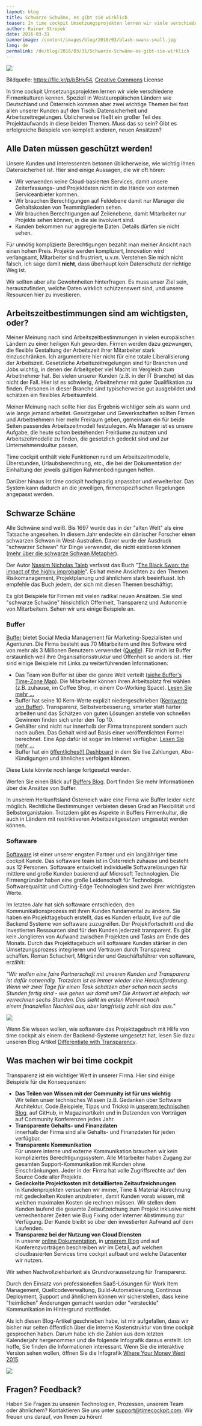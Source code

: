 ```yaml
---
layout: blog
title: Schwarze Schwäne, es gibt sie wirklich
teaser: In time cockpit Umsetzungsprojekten lernen wir viele verschiedene Firmenkulturen kennen. Zwei wichtige Themen kommen aber bei fast allen unserer Kunden auf den Tisch -  Datensicherheit und Arbeitszeitregelungen. Ein großer Teil des Projektaufwands fließt in diese beiden Themen. Muss das so sein? Gibt es erfolgreiche Beispiele von komplett anderen, neuen Ansätzen?
author: Rainer Stropek
date: 2016-03-31
bannerimage: /content/images/blog/2016/03/black-swans-small.jpg
lang: de
permalink: /de/blog/2016/03/31/Schwarze-Schwäne-es-gibt-sie-wirklich
---
```


<p>
  <img src="{{site.baseurl}}/content/images/blog/2016/03/black-swans.jpg" />
</p><p class="imageCaption">Bildquelle: <a href="https://flic.kr/p/bBHv54" target="_blank">https://flic.kr/p/bBHv54</a>, <a href="https://creativecommons.org/licenses/by-nc-nd/2.0/" target="_blank">Creative Commons</a> License</p><p>In time cockpit Umsetzungsprojekten lernen wir viele verschiedene Firmenkulturen kennen. Speziell in Westeuropäischen Ländern wie Deutschland und Österreich kommen aber zwei wichtige Themen bei fast allen unserer Kunden auf den Tisch: Datensicherheit und Arbeitszeitregelungen. Üblicherweise fließt ein großer Teil des Projektaufwands in diese beiden Themen. Muss das so sein? Gibt es erfolgreiche Beispiele von komplett anderen, neuen Ansätzen?</p><h2>Alle Daten müssen geschützt werden! 
<br /></h2><p>Unsere Kunden und Interessenten betonen üblicherweise, wie wichtig ihnen Datensicherheit ist. Hier sind einige Aussagen, die wir oft hören:</p><ul>
  <li>Wir verwenden keine Cloud-basierten Services, damit unsere Zeiterfassungs- und Projektdaten nicht in die Hände von externen Serviceanbieter kommen.</li>
  <li>Wir brauchen Berechtigungen auf Feldebene damit nur Manager die Gehaltskosten von Teammitgliedern sehen.</li>
  <li>Wir brauchen Berechtigungen auf Zeilenebene, damit Mitarbeiter nur Projekte sehen können, in die sie involviert sind.</li>
  <li>Kunden bekommen nur aggregierte Daten. Details dürfen sie nicht sehen.</li>
</ul><p>Für unnötig komplizierte Berechtigungen bezahlt man meiner Ansicht nach einen hohen Preis. Projekte werden kompliziert, Innovation wird verlangsamt, Mitarbeiter sind frustriert, u.v.m. Verstehen Sie mich nicht falsch, ich sage damit <strong>nicht</strong>, dass überhaupt kein Datenschutz der richtige Weg ist.</p><p class="showcase">Wir sollten aber alte Gewohnheiten hinterfragen. Es muss unser Ziel sein, herauszufinden, welche Daten wirklich schützenswert sind, und unsere Resourcen hier zu investieren.</p><h2>Arbeitszeitbestimmungen sind am wichtigsten, oder?
<br /></h2><p>Meiner Meinung nach sind Arbeitszeitbestimmungen in vielen europäischen Ländern zu einer heiligen Kuh geworden. Firmen werden dazu gezwungen, die flexible Gestaltung der Arbeitszeit ihrer Mitarbeiter stark einzuschränken. Ich argumentiere hier nicht für eine totale Liberalisierung der Arbeitszeit. Gesetzliche Arbeitszeitregelungen sind für Branchen und Jobs wichtig, in denen der Arbeitgeber viel Macht im Vergleich zum Arbeitnehmer hat. Bei vielen unserer Kunden (z.B. in der IT Branche) ist das nicht der Fall. Hier ist es schwierig, Arbeitnehmer mit guter Qualifikation zu finden. Personen in dieser Branche sind typischerweise gut ausgebildet und schätzen ein flexibles Arbeitsumfeld. </p><p>Meiner Meinung nach sollte hier das Ergebnis wichtiger sein als wann und wie lange jemand arbeitet. Gesetzgeber und Gewerkschaften sollten Firmen und Arbeitnehmern hier mehr Freiraum geben, gemeinsam ein für beide Seiten passendes Arbeitszeitmodell festzulegen. Als Manager ist es unsere Aufgabe, die heute schon bestehenden Freiräume zu nutzen und Arbeitszeitmodelle zu finden, die gesetzlich gedeckt sind und zur Unternehmenskultur passen.</p><p class="showcase">Time cockpit enthält viele Funktionen rund um Arbeitszeitmodelle, Überstunden, Urlaubsberechnung, etc., die bei der Dokumentation der Einhaltung der jeweils gültigen Rahmenbedingungen helfen.</p><p>Darüber hinaus ist time cockpit hochgradig anpassbar und erweiterbar. Das System kann dadurch an die jeweiligen, firmenspezifischen Regelungen angepasst werden.</p><h2>Schwarze Schäne
<br /></h2><p>Alle Schwäne sind weiß. Bis 1697 wurde das in der "alten Welt" als eine Tatsache angesehen. In diesem Jahr endeckte ein dänischer Forscher einen schwarzen Schwan in West-Australien. Davor wurde der Ausdruck "schwarzer Schwan" für Dinge verwendet, die nicht existieren können (<a href="https://en.wikipedia.org/wiki/Black_swan_emblems_and_popular_culture#European_myth_and_metaphor">mehr über die schwarze Schwan Metapher</a>).</p><p class="showcase">Der Autor <a href="https://en.wikipedia.org/wiki/Nassim_Nicholas_Taleb">Nassim Nicholas Taleb</a> verfasst das Buch "<a href="https://books.google.at/books?id=GSBcQVd3MqYC&amp;lpg=PP1&amp;dq=The%20Black%20Swan%3A%20the%20impact%20of%20the%20highly%20improbable&amp;hl=de&amp;pg=PP1#v=onepage&amp;q=The%20Black%20Swan:%20the%20impact%20of%20the%20highly%20improbable&amp;f=false">The Black Swan: the impact of the highly improbable</a>". Es hat meine Ansichten zu den Themen Risikomanagement, Projektplanung und ähnlichem stark beeinflusst. Ich empfehle das Buch jedem, der sich mit diesen Themen beschäftigt.</p><div>Es gibt Beispiele für Firmen mit vielen radikal neuen Ansätzen. Sie sind "schwarze Schwäne" hinsichtlich Offenheit, Transparenz und Autonomie von Mitarbeitern. Sehen wir uns einige Beispiele an.
<br /></div><h3>Buffer</h3><p>
  <a href="https://buffer.com/" target="_blank">Buffer</a> bietet Social Media Management für Marketing-Spezialisten und Agenturen. Die Firma besteht aus 70 Mitarbeitern und ihre Software wird von mehr als 3 Millionen Benutzern verwendet (<a href="https://buffer.com/journey" target="_blank">Quelle</a>). Für mich ist Buffer erstaunlich weil ihre Organisationsstruktur und Offenheit so anders ist. Hier sind einige Beispiele mit Links zu weiterführenden Informationen:</p><ul>
  <li>Das Team von Buffer ist über die ganze Welt verteilt (<a href="http://timezone.io/team/buffer" target="_blank">siehe Buffer's Time-Zone Map</a>). Die Mitarbeiter können ihren Arbeitsplatz frei wählen (z.B. zuhause, im Coffee Shop, in einem Co-Working Space). <a href="https://open.buffer.com/distributed-team-benefits/" target="_blank">Lesen Sie mehr ...</a><br /></li>
  <li>Buffer hat seine 10 Kern-Werte explizit niedergeschrieben (<a href="http://www.slideshare.net/Bufferapp/buffer-culture-06-with-a-change-to-be-a-no-ego-doer" target="_blank">Kernwerte von Buffer</a>). Transparenz, Selbstverbesserung, smarter statt härter arbeiten und das Schätzen von guten Lösungen anstelle von schnellen Gewinnen finden sich unter den Top 10.</li>
  <li>Gehälter sind nicht nur innerhalb der Firma transparent sondern auch nach außen. Das Gehalt wird auf Basis einer veröffentlichten Formel berechnet. Eine App dafür ist sogar im Internet verfügbar. <a href="https://open.buffer.com/transparent-salaries/" target="_blank">Lesen Sie mehr ...</a></li>
  <li>Buffer hat ein <a href="https://buffer.baremetrics.com/dashboard" target="_blank">öffentliches(!) Dashboard</a> in dem Sie live Zahlungen, Abo-Kündigungen und ähnliches verfolgen können.</li>
</ul><p>Diese Liste könnte noch lange fortgesetzt werden.<br /></p><p class="showcase">Werfen Sie einen Blick auf <a href="https://open.buffer.com/" target="_blank">Buffers Blog</a>. Dort finden Sie mehr Informationen über die Ansätze von Buffer.<br /></p><p>In unserem Herkunftsland Österreich wäre eine Firma wie Buffer leider nicht möglich. Rechtliche Bestimmungen verbieten diesen Grad an Flexibilität und Selbstorganistaion. Trotzdem gibt es Aspekte in Buffers Firmenkultur, die auch in Ländern mit restriktiveren Arbeitszeitgesetzen umgesetzt werden können.</p><h3>Softaware</h3><p>
  <a href="http://www.softaware.at/" target="_blank">Softaware</a> ist einer unserer engsten Partner und ein langjähriger time cockpit Kunde. Das softaware team ist in Österreich zuhause und besteht aus 12 Personen. Softaware entwickelt individuelle Softwarelösungen für mittlere und große Kunden basierend auf Microsoft Technologien. Die Firmengründer haben eine große Leidenschaft für Technologie. Softwarequalität und Cutting-Edge Technologien sind zwei ihrer wichtigsten Werte.</p><p>Im letzten Jahr hat sich softaware entschieden, den Kommunikationsprozess mit ihren Kunden fundamental zu ändern. Sie haben ein Projekttagebuch erstellt, das es Kunden erlaubt, live auf die Backend Systeme von softaware zuzugreifen. Der Projektfortschritt und die investierten Ressourcen sind für den Kunden jederzeit transparent. Es gibt kein Jonglieren von Aufwand zwischen Projekten und Tasks am Ende des Monats. Durch das Projekttagebuch will softaware Kunden stärker in den Umsetzungsprozess integrieren und Vertrauen durch Transparenz schaffen. Roman Schacherl, Mitgründer und Geschäftsführer von softaware, erzählt:</p><p class="showcase">
  <em>"Wir wollen eine faire Partnerschaft mit unseren Kunden und Transparenz ist dafür notwendig. Trotzdem ist es immer wieder eine Herausforderung. Wenn wir zwei Tage für einen Task schätzen aber schon nach sechs Stunden fertig sind - wie gehen wir damit um? Die Antwort ist einfach: wir verrechnen sechs Stunden. Das sieht im ersten Moment nach einem finanziellen Nachteil aus, aber langfristig zahlt sich das aus."</em>
</p><p>
  <img src="{{site.baseurl}}/content/images/blog/2015/05/SoftwareDiary.png" />
</p><p>Wenn Sie wissen wollen, wie softaware das Projekttagebuch mit Hilfe von time cockpit als einem der Backend-Systeme umgesetzt hat, lesen Sie dazu unseren Blog Artikel <a href="~/blog/2015/05/31/Differentiate-with-Transparency" target="_blank">Differentiate with Transparency</a>.<br /></p><h2>Was machen wir bei time cockpit
<br /></h2><p>Transparenz ist ein wichtiger Wert in unserer Firma. Hier sind einige Beispiele für die Konsequenzen:</p><ul>
  <li>
    <strong>Das Teilen von Wissen mit der Community ist für uns wichtig</strong>
    <br />
 Wir teilen unser technisches Wissen (z.B. Gedanken über Software Architektur, Code.Beispiele, Tipps und Tricks) in <a href="http://www.software-architects.com/devblog" title="Software Architects Blog" target="_blank">unserem technischen Blog</a>, auf GitHub, in Magazinartikeln und in Dutzenden von Vorträgen auf Community Konferenzen jedes Jahr.</li>
  <li>
    <strong>Transparente Gehalts- und Finanzdaten</strong>
    <br />
 Innerhalb der Firma sind alle Gehalts- und Finanzdaten für jeden verfügbar.
<br /></li>
  <li>
    <strong>Transparente Kommunikation
<br /></strong> Für unsere interne und externe Kommunikation brauchen wir kein kompliziertes Berechtigungssystem. Alle Mitarbeiter haben Zugang zur gesamten Support-Kommunikation mit Kunden ohne Einschränkungen. Jeder in der Firma hat volle Zugriffsrechte auf den Source Code aller Projekte.</li>
  <li>
    <strong>Gedeckelte Projektkosten mit detaillierten Zeitaufzeichnungen</strong>
    <br />
 In Kundenprojekten versuchen wir immer, Time &amp; Material Abrechnung mit gedeckelten Kosten anzubieten, damit Kunden vorab wissen, mit welchen maximalen Kosten sie rechnen müssen. Wir stellen dem Kunden laufend die gesamte Zeitaufzeichung zum Projekt inklusive nicht verrechenbarer Zeiten wie Bug Fixing oder interner Abstimmung zur Verfügung. Der Kunde bleibt so über den investierten Aufwand auf dem Laufenden.</li>
  <li>
    <strong>Transparenz bei der Nutzung von Cloud Diensten</strong>
    <br />
 In unserer <a href="https://help.timecockpit.com/" title="time cockpit Documentation" target="_blank">online Dokumentation</a>, in <a href="~/de/blog">unserem Blog</a> und auf Konferenzvorträgen beschreiben wir im Detail, auf welchen cloudbasierten Services time cockpit aufbaut und welche Datacenter wir nutzen.
<br /></li>
</ul><p class="showcase">Wir sehen Nachvollziehbarkeit als Grundvoraussetzung für Transparenz.</p><p>Durch den Einsatz von professionellen SaaS-Lösungen für Work Item Management, Quellcodeverwaltung, Build-Automatisierung, Continous Deployment, Support und ähnlichem können wir sicherstellen, dass keine "heimlichen" Änderungen gemacht werden oder "versteckte" Kommunikation im Hintergrund stattfindet.</p><p>Als ich diesen Blog-Artikel geschrieben habe, ist mir aufgefallen, dass wir bisher nur selten öffentlich über die interne Kostenstruktur von time cockpit gesprochen haben. Darum habe ich die Zahlen aus dem letzten Kalenderjahr hergenommen und die folgende Infografik daraus erstellt. Ich hoffe, Sie finden die Informationen interessant. Wenn Sie die interaktive Version sehen wollen, öffnen Sie die Infografik <a href="https://magic.piktochart.com/output/12397821-where-your-money-went-2015">Where Your Money Went 2015</a>. <br /></p><p>
  <img src="{{site.baseurl}}/content/images/blog/2016/03/where-your-money-went-2015.png" />
</p><h2>Fragen? Feedback?</h2><p>Haben Sie Fragen zu unseren Technologien, Prozessen, unserem Team oder ähnlichem? Kontaktieren Sie uns unter <a href="mailto:support@timecockpit.com">support@timecockpit.com</a>. Wir freuen uns darauf, von Ihnen zu hören!</p>